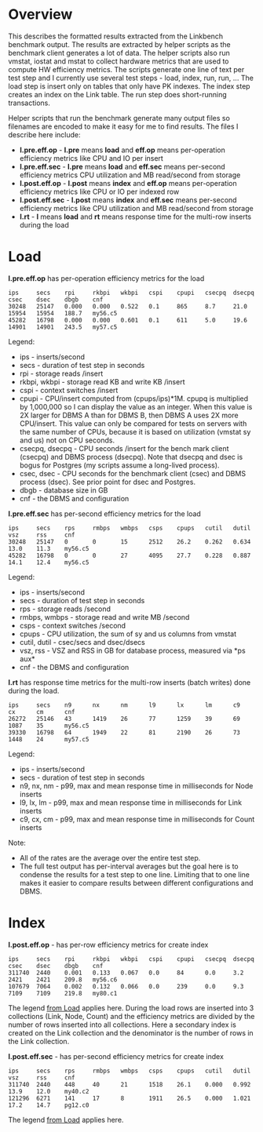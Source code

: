 # Overview

This describes the formatted results extracted from the Linkbench benchmark output.
The results are extracted by helper scripts as the benchmark client generates a lot of data.
The helper scripts also run vmstat, iostat and mstat to collect hardware metrics that are used to compute HW efficiency metrics. 
The scripts generate one line of text per test step and I currently use several test steps - load, index, run, run, ...
The load step is insert only on tables that only have PK indexes.
The index step creates an index on the Link table.
The run step does short-running transactions.

Helper scripts that run the benchmark generate many output files so filenames are encoded to make it easy for me to find results.
The files I describe here include:
* **l.pre.eff.op** - **l.pre** means **load** and **eff.op** means per-operation efficiency metrics like CPU and IO per insert
* **l.pre.eff.sec** - **l.pre** means **load** and **eff.sec** means per-second efficiency metrics CPU utilization and MB read/second from storage
* **l.post.eff.op** - **l.post** means **index** and **eff.op** means per-operation efficiency metrics like CPU or IO per indexed row
* **l.post.eff.sec** - **l.post** means **index** and **eff.sec** means per-second efficiency metrics like CPU utilization and MB read/second from storage
* **l.rt** - **l** means **load** and **rt** means response time for the multi-row inserts during the load

# Load

**l.pre.eff.op** has per-operation efficiency metrics for the load
```
ips     secs    rpi     rkbpi   wkbpi   cspi    cpupi   csecpq  dsecpq  csec    dsec    dbgb    cnf
30248   25147   0.000   0.000   0.522   0.1     865     8.7     21.0    15954   15954   188.7   my56.c5
45282   16798   0.000   0.000   0.601   0.1     611     5.0     19.6    14901   14901   243.5   my57.c5
```
Legend:
* ips - inserts/second
* secs - duration of test step in seconds
* rpi - storage reads /insert
* rkbpi, wkbpi - storage read KB and write KB /insert
* cspi - context switches /insert
* cpupi - CPU/insert computed from (cpups/ips)\*1M.
  cpupq is multiplied by 1,000,000 so I can display the value as an integer. When this value
  is 2X larger for DBMS A than for DBMS B, then DBMS A uses 2X more CPU/insert. This value can only be compared for tests
  on servers with the same number of CPUs, because it is based on utilization (vmstat sy and us) not on CPU seconds.
* csecpq, dsecpq - CPU seconds /insert for the bench mark client (csecpq) and DBMS process (dsecpq). Note that dsecpq
  and dsec is bogus for Postgres (my scripts assume a long-lived process).
* csec, dsec - CPU seconds for the benchmark client (csec) and DBMS process (dsec). See prior point for dsec and Postgres.
* dbgb - database size in GB
* cnf - the DBMS and configuration

**l.pre.eff.sec** has per-second efficiency metrics for the load
```
ips     secs    rps     rmbps   wmbps   csps    cpups   cutil   dutil   vsz     rss     cnf
30248   25147   0       0       15      2512    26.2    0.262   0.634   13.0    11.3    my56.c5
45282   16798   0       0       27      4095    27.7    0.228   0.887   14.1    12.4    my56.c5
```

Legend:
* ips - inserts/second
* secs - duration of test step in seconds
* rps - storage reads /second
* rmbps, wmbps - storage read and write MB /second
* csps - context switches /second
* cpups - CPU utilization, the sum of sy and us columns from vmstat
* cutil, dutil - csec/secs and dsec/dsecs
* vsz, rss - VSZ and RSS in GB for database process, measured via \*ps aux\*
* cnf - the DBMS and configuration

**l.rt** has response time metrics for the multi-row inserts (batch writes) done during the load.
```
ips     secs    n9      nx      nm      l9      lx      lm      c9      cx      cm      cnf
26272   25146   43      1419    26      77      1259    39      69      1087    35      my56.c5
39330   16798   64      1949    22      81      2190    26      73      1448    24      my57.c5
```

Legend:
* ips - inserts/second
* secs - duration of test step in seconds
* n9, nx, nm - p99, max and mean response time in milliseconds for Node inserts
* l9, lx, lm - p99, max and mean response time in milliseconds for Link inserts
* c9, cx, cm - p99, max and mean response time in milliseconds for Count inserts

Note:
* All of the rates are the average over the entire test step.
* The full test output has per-interval averages but the goal here is to condense the results for a test step to one line.
  Limiting that to one line makes it easier to compare results between different configurations and DBMS.

# Index

**l.post.eff.op** - has per-row efficiency metrics for create index
```
ips     secs    rpi     rkbpi   wkbpi   cspi    cpupi   csecpq  dsecpq  csec    dsec    dbgb    cnf
311740  2440    0.001   0.133   0.067   0.0     84      0.0     3.2     2421    2421    209.8   my56.c6
107679  7064    0.002   0.132   0.066   0.0     239     0.0     9.3     7109    7109    219.8   my80.c1
```

The legend [from Load](master#load) applies here.
During the load rows are inserted into 3 collections (Link, Node, Count) and the efficiency metrics are divided by the
number of rows inserted into all collections.
Here a secondary index is created on the Link collection and the denominator is the number of rows in the Link collection.

**l.post.eff.sec** - has per-second efficiency metrics for create index
```
ips     secs    rps     rmbps   wmbps   csps    cpups   cutil   dutil   vsz     rss     cnf
311740  2440    448     40      21      1518    26.1    0.000   0.992   13.9    12.0    my40.c2
121296  6271    141     17      8       1911    26.5    0.000   1.021   17.2    14.7    pg12.c0
```

The legend [from Load](master#load) applies here.
